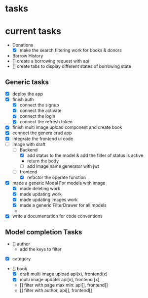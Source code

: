 
# tasks

# current tasks

- Donations
    - [x] make the search filtering work for books & donors
-  Borrow History
  - [] create a borrowing request with api
  - [] create tabs to display different states of borrowing state



## Generic tasks

- [x] deploy the app
- [x] finish auth
    - [x] connect the signup
    - [x] connect the activate
    - [x] connect the login
    - [x] connect the refresh token
- [x] finish multi image upload component and create book
- [x] connect the genere crud app
- [x] integrate the frontend ui code
- [ ] image with draft
    - [ ] Backend
        - [x] add status to the model & add the filter of status is active
        - return the body
        - [ ] add image name generator with jwt
    - [ ] frontend
        - [x] refactor the operate function
- [x] made a generic Modal For models with image
    - [x] made deleting work
    - [x] made updating work
    - [x] made updating images work
    - [x] made a generic FilterDrawer for all models
    -
- [x] write a documentation for code conventions

## Model completion Tasks
- [] author
    - add the keys to filter
- [x] category
- [] book
    - [x] draft multi image upload api(x), frontend(x)
    - [x] multi image update:   api[x], frontend [x]
    - [] filter with page max min: api[], frontend[]
    - [] filter with author, api[], frontend[]
